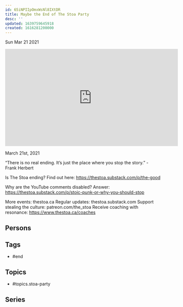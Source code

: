 ```yaml
---
id: 65iNPIIpOmxWsNl8IXtDR
title: Maybe the End of The Stoa Party
desc: ''
updated: 1639759645918
created: 1616281200000
---
```





Sun Mar 21 2021

<iframe width="560" height="315" src="https://www.youtube.com/embed/gD66p2UQQu0" title="Maybe the End of The Stoa Party" frameborder="0" allow="accelerometer; autoplay; clipboard-write; encrypted-media; gyroscope; picture-in-picture" allowfullscreen ></iframe>

March 21st, 2021

“There is no real ending. It’s just the place where you stop the story.” - Frank Herbert

Is The Stoa ending? Find out here: https://thestoa.substack.com/p/the-good

Why are the YouTube comments disabled? Answer: https://thestoa.substack.com/p/stoic-punk-or-why-you-should-stop

More events: thestoa.ca
Regular updates: thestoa.substack.com
Support stealing the culture: patreon.com/the_stoa
Receive coaching with resonance: https://www.thestoa.ca/coaches

## Persons



## Tags

- #end

## Topics

- #topics.stoa-party

## Series



